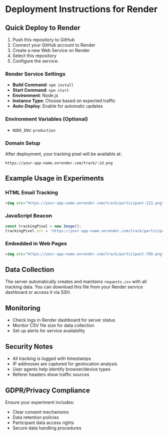 # Deployment Instructions for Render

## Quick Deploy to Render

1. Push this repository to GitHub
2. Connect your GitHub account to Render
3. Create a new Web Service on Render
4. Select this repository
5. Configure the service:

### Render Service Settings

- **Build Command**: `npm install`
- **Start Command**: `npm start`
- **Environment**: Node.js
- **Instance Type**: Choose based on expected traffic
- **Auto-Deploy**: Enable for automatic updates

### Environment Variables (Optional)

- `NODE_ENV`: `production`

### Domain Setup

After deployment, your tracking pixel will be available at:
```
https://your-app-name.onrender.com/track/:id.png
```

## Example Usage in Experiments

### HTML Email Tracking
```html
<img src="https://your-app-name.onrender.com/track/participant-123.png" width="1" height="1" style="display:none;" />
```

### JavaScript Beacon
```javascript
const trackingPixel = new Image();
trackingPixel.src = 'https://your-app-name.onrender.com/track/participant-456.png';
```

### Embedded in Web Pages
```html
<img src="https://your-app-name.onrender.com/track/participant-789.png" width="1" height="1" alt="" style="position:absolute;left:-999px;top:-999px;" />
```

## Data Collection

The server automatically creates and maintains `requests.csv` with all tracking data. You can download this file from your Render service dashboard or access it via SSH.

## Monitoring

- Check logs in Render dashboard for server status
- Monitor CSV file size for data collection
- Set up alerts for service availability

## Security Notes

- All tracking is logged with timestamps
- IP addresses are captured for geolocation analysis
- User agents help identify browser/device types
- Referer headers show traffic sources

## GDPR/Privacy Compliance

Ensure your experiment includes:
- Clear consent mechanisms
- Data retention policies
- Participant data access rights
- Secure data handling procedures
